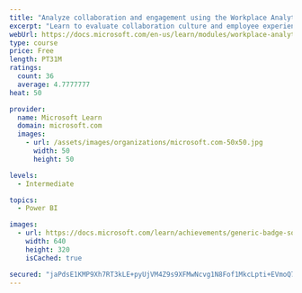 ```yaml
---
title: "Analyze collaboration and engagement using the Workplace Analytics Ways of working assessment dashboard"
excerpt: "Learn to evaluate collaboration culture and employee experience with a Power BI template using Workplace Analytics data."
webUrl: https://docs.microsoft.com/en-us/learn/modules/workplace-analytics-ways-working/
type: course
price: Free
length: PT31M
ratings:
  count: 36
  average: 4.7777777
heat: 50

provider:
  name: Microsoft Learn
  domain: microsoft.com
  images:
    - url: /assets/images/organizations/microsoft.com-50x50.jpg
      width: 50
      height: 50

levels:
  - Intermediate

topics:
  - Power BI

images:
  - url: https://docs.microsoft.com/learn/achievements/generic-badge-social.png
    width: 640
    height: 320
    isCached: true

secured: "jaPdsE1KMP9Xh7RT3kLE+pyUjVM4Z9s9XFMwNcvg1N8Fof1MkcLpti+EVmoQ7bQOmbVTUBZ/exlef/eLqY9tmCCX5hkkkYX9HUTCfridNzyLg0JiJevQY/6uGtC7Ey5mOWOQmpQT5z2gj+ZXvTkLymDo5UV/+NF01htyWWZvez7J9RA/9MD6+im5pN8IgN20CwExUy33FOhy1lBzN78oG9ek2ZKqtgQLCevaUx4wtrUlXtJQ3zaekweeHWc27/eEiT/RhFsFlE08yqYjVKj7D5Xep9QbBFmW0aOpUoX0Uy8UOwgqBJbTx451PYil2jV/6da3pGJGiOca4+C0Soj1/+sV/lDyQvuM4C6dVw8u4YCjxs1jVc5k7pMGg/RmDLbk+5bhxlPlLH3EkEq3bhw9HysSDiqrYM7rZlDgATKxekw=;NDfOzDbtRMkpbEtHi84L9w=="
---
```


